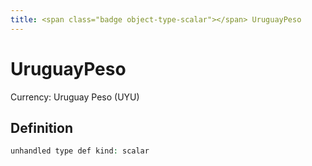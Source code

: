 ```yaml
---
title: <span class="badge object-type-scalar"></span> UruguayPeso
---
```

# <span class="badge object-type-scalar"></span> UruguayPeso

Currency: Uruguay Peso (UYU)

## Definition

```php
unhandled type def kind: scalar
```
